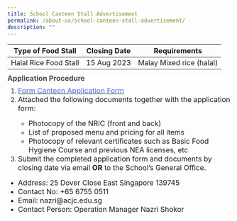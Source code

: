 ```yaml
---
title: School Canteen Stall Advertisement
permalink: /about-us/school-canteen-stall-advertisement/
description: ""
---
```

| Type of Food Stall| Closing Date| Requirements |
| -------- | -------- | -------- |
| Halal Rice Food Stall   | 15 Aug 2023   |Malay Mixed rice (halal)|

<p style="line-height: 0.5; background: white;"><strong><span style="font-size: 12.0pt; color: #484848;">Application Procedure</span></strong></p>
<ol>
<li><span style="font-size: 12.0pt;>Download and complete the application form. </span></li>
<ul>
<li><span style="><a href="https://www.acsj.moe.edu.sg/files/canteenbf7.pdf"><span style="font-size: 12.0pt; color: #4372d6;">Form Canteen Application Form</span></a></span></li>

<li><span style="font-size: 12.0pt;">Attached the following documents together with the application form:</span></li>
<ul>
<li><span style="font-size: 12.0pt;">Photocopy of the NRIC (front and back)</span></li>
<li><span style="font-size: 12.0pt;">List of proposed menu and pricing for all items</span></li>
<li><span style="font-size: 12.0pt;">Photocopy of relevant certificates such as Basic Food Hygiene Course and previous NEA licenses, etc</span></li>
</ul>
<li><span style="font-size: 12.0pt;">Submit the completed application form and documents by closing date via email&nbsp;<strong>OR</strong>&nbsp;to the School’s General Office.</span></li>
</ol>
<ul>
<li><span style="font-size: 12.0pt;">Address: 25 Dover Close East Singapore 139745</span></li>
<li><span style="font-size: 12.0pt;">Contact No: +65 6755 0511</span></li>
<li><span style="font-size: 12.0pt;">Email: nazri@acjc.edu.sg </span></li>
<li><span style="font-size: 12.0pt;">Contact Person: Operation Manager Nazri Shokor </span></li>
</ul>